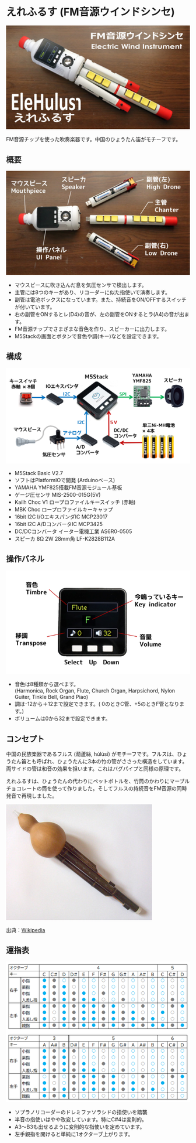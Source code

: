 # えれふるす (FM音源ウインドシンセ)
<img src="image/EleHulusi.jpg" width="512">

FM音源チップを使った吹奏楽器です。中国のひょうたん笛がモチーフです。  
<!-- A wind synthesizer inspired by the Chinese gourd flute. -->

## 概要

<img src="image/EleHulusi_2.jpg" width="512">

- マウスピースに吹き込んだ息を気圧センサで検出します。
- 主管には8つのキーがあり、リコーダーに似た指使いで演奏します。
- 副管は電池ボックスになっています。また、持続音をON/OFFするスイッチが付いています。
- 右の副管をONするとレ(D4)の音が、左の副管をONするとラ(A4)の音が出ます。
- FM音源チップでさまざまな音色を作り、スピーカーに出力します。
- M5Stackの画面とボタンで音色や調(キー)などを設定できます。

<!--
The air pressure sensor detects The breath blown into the mouthpiece. The center pipe has keys to play a melody. Outer pipes have battery boxes and switches that turn on/off the sustained sounds. The FM synthesizer generates various timbres and outputs them to the speaker.
-->

## 構成
<img src="image/overview.png" width="640">

- M5Stack Basic V2.7
- ソフトはPlatformIOで開発 (Arduinoベース)
- YAMAHA YMF825搭載FM音源モジュール基板
- ゲージ圧センサ MIS-2500-015G(5V) 
- Kailh Choc V1 ロープロファイルキースイッチ (赤軸)
- MBK Choc ロープロファイルキーキャップ
- 16bit I2C I/OエキスパンダIC MCP23017
- 16bit I2C A/DコンバータIC MCP3425
- DC/DCコンバータ イーター電機工業 AS6R0-0505 <!-- (入力4.5～9V, 出力:5V/1A) --> 
- スピーカ 8Ω 2W 28mm角 LF-K2828B112A

## 操作パネル
<img src="image/UI.png" width="512">

- 音色は8種類から選べます。<br>(Harmonica, Rock Organ, Flute, Church Organ, Harpsichord, Nylon Guiter, Tinkle Bell, Grand Piao)
- 調は-12から＋12まで設定できます。( 0のときC管、+5のときF管となります。)
- ボリュームは0から32まで設定できます。

## コンセプト
中国の民族楽器であるフルス (葫蘆絲, húlúsī) がモチーフです。フルスは、ひょうたん笛とも呼ばれ、ひょうたんに3本の竹の管がささった構造をしています。両サイドの管は和音の効果を担います。これはバグパイプと同様の原理です。

えれふるすは、ひょうたんの代わりにペットボトルを、竹筒のかわりにマーブルチョコレートの筒を使って作りました。そしてフルスの持続音をFM音源の同時発音で再現しました。

<!--
EleHulusi is inspired by the hulusi, a Chinese traditional instrument that is also known as the gourd flute. The hulusi consists of a gourd bottle and three bamboo pipes. The outer pipes make a harmonic effect. It is the same principle as bagpipes.

EleHulusi is made of a plastic bottle and paper pipes instead of a gourd bottle and bamboo pipes. The polyphonic FM synthesizer reproduces the harmonic effect of the hulusi.
-->

![フルス](image/hulusi.jpg) 

出典：[Wikipedia](https://ja.wikipedia.org/wiki/%E3%81%B2%E3%82%87%E3%81%86%E3%81%9F%E3%82%93%E7%AC%9B)

## 運指表
![構成図](image/finger.png)
- ソプラノリコーダーのドレミファソラシドの指使いを踏襲
- 半音の指使いはやや改変しています。特にC#4は変則的。
- A3～B3も出せるように変則的な指使いを定めています。
- 左手親指を開けると単純に1オクターブ上がります。


